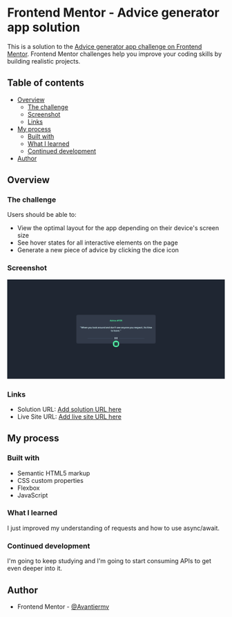 # Frontend Mentor - Advice generator app solution

This is a solution to the [Advice generator app challenge on Frontend Mentor](https://www.frontendmentor.io/challenges/advice-generator-app-QdUG-13db). Frontend Mentor challenges help you improve your coding skills by building realistic projects.

## Table of contents

- [Overview](#overview)
  - [The challenge](#the-challenge)
  - [Screenshot](#screenshot)
  - [Links](#links)
- [My process](#my-process)
  - [Built with](#built-with)
  - [What I learned](#what-i-learned)
  - [Continued development](#continued-development)
- [Author](#author)

## Overview

### The challenge

Users should be able to:

- View the optimal layout for the app depending on their device's screen size
- See hover states for all interactive elements on the page
- Generate a new piece of advice by clicking the dice icon

### Screenshot

![](./assets/images/screencapture-127-0-0-1-5500-2025-07-10-19_50_53.png)

### Links

- Solution URL: [Add solution URL here](https://github.com/Avantiermv/advice-generator-app-main)
- Live Site URL: [Add live site URL here](https://avantiermv.github.io/advice-generator-app-main/)

## My process

### Built with

- Semantic HTML5 markup
- CSS custom properties
- Flexbox
- JavaScript

### What I learned

I just improved my understanding of requests and how to use async/await.

### Continued development

I'm going to keep studying and I'm going to start consuming APIs to get even deeper into it.

## Author

- Frontend Mentor - [@Avantiermv](https://www.frontendmentor.io/profile/yourusername)